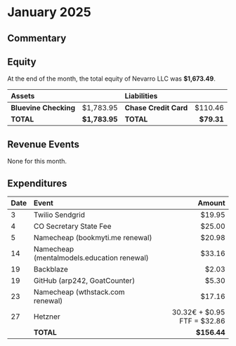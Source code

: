 # January 2025

## Commentary

## Equity

At the end of the month, the total equity of Nevarro LLC was **$1,673.49**.

| **Assets**            |               | **Liabilities**       |            |
| :-------------------- | ------------: | :-------------------- | ---------: |
| **Bluevine Checking** |     $1,783.95 | **Chase Credit Card** |    $110.46 |
| **TOTAL**             | **$1,783.95** | **TOTAL**             | **$79.31** |

## Revenue Events

None for this month.

## Expenditures

| **Date** | **Event**                                  |                  **Amount** |
| :------- | :----------------------------------------- | --------------------------: |
| 3        | Twilio Sendgrid                            |                      $19.95 |
| 4        | CO Secretary State Fee                     |                      $25.00 |
| 5        | Namecheap (bookmyti.me renewal)            |                      $20.98 |
| 14       | Namecheap (mentalmodels.education renewal) |                      $33.16 |
| 19       | Backblaze                                  |                       $2.03 |
| 19       | GitHub (arp242, GoatCounter)               |                       $5.30 |
| 23       | Namecheap (wthstack.com renewal)           |                      $17.16 |
| 27       | Hetzner                                    | 30.32€ + $0.95 FTF = $32.86 |
|          | **TOTAL**                                  |                 **$156.44** |
